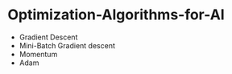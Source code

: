 # Optimization-Algorithms-for-AI
- Gradient Descent
- Mini-Batch Gradient descent
- Momentum
- Adam
